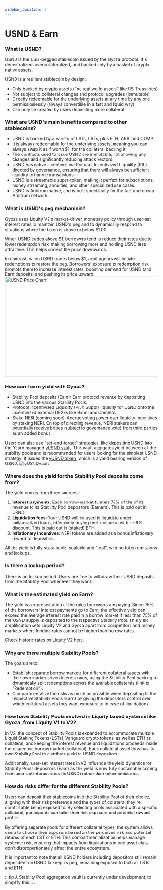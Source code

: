 ```yaml
---
sidebar_position: 3
---
```



# USND & Earn

### What is USND?

USND is the USD-pegged stablecoin issued by the Gyoza protocol. It's decentralized, overcollateralized, and backed only by a basket of crypto native assets.

USND is a resilient stablecoin by design:

* Only backed by crypto assets ("no real world assets" like US Treasuries)
* Not subject to collateral changes and protocol upgrades (immutable)
* Directly redeemable for the underlying assets at any time by any one permissionlessly (always convertible in a fast and liquid way)
* Can only be created by users depositing more collateral. 

### What are USND's main benefits compared to other stablecoins?

* USND is backed by a variety of LSTs, LRTs, plus ETH, ARB, and COMP.
* It is always redeemable for the underlying assets, meaning you can always swap it as if worth $1, for the collateral backing it
* The contracts used to issue USND are immutable, not allowing any changes and significantly reducing attack vectors
* USND has native incentives via Protocol Incentivized Liquidity (PIL) directed by governance, ensuring that there will always be sufficient liquidity to handle transactions
* USND is a streamable super-token, making it perfect for subscriptions, money streaming, annuities, and other specialized use cases.
* USND is Arbitrum native, and is built specifically for the fast and cheap Arbitrum network.

### What is USND's peg mechanism?

Gyoza uses Liquity V2's market-driven monetary policy through user-set interest rates to maintain USND's peg and to dynamically respond to situations where the token is above or below $1.00.

When USND trades above $1, borrowers tend to reduce their rates due to lower redemption risk, making borrowing more and holding USND less attractive. This helps correct the price downwards.

In contrast, when USND trades below $1, arbitrageurs will initiate redemptions to restore the peg. Borrowers' exposure to redemption risk prompts them to increase interest rates, boosting demand for USND (and Earn deposits) and pushing its price upward.
<img width="563" height="327" alt="USND Price Chart" src="https://github.com/user-attachments/assets/b78b6905-618a-4a79-aad6-92a8ae12f017" />


### How can I earn yield with Gyoza?

* Stability Pool deposits (Earn): Earn protocol revenue by depositing USND into the various Stability Pools.
* Protocol Incentivized Liquidity (PIL): Supply liquidity for USND onto the incentivized external DEXes like Bunni and Camelot. 
* Stake NERI (coming soon): Accrue voting power over liquidity incentives by staking NERI. On top of directing revenue, NERI stakers can potentially receive bribes (subject to governance vote) from third parties as an added bonus.

Users can also use "set-and-forget" strategies, like depositing USND into the Yearn managed [yUSND vault](https://app.nerite.org/earn/yusnd). This vault aggigates yield between all the  stability pools and is recommended for users looking for the simplest USND strategy. It issues the [yUSND token](https://arbiscan.io/address/0x252b965400862d94bda35fecf7ee0f204a53cc36), which is a yield bearing version of USND.
![yUSNDvault](/img/yUSNDvault.png)

### Where does the yield for the Stability Pool deposits come from?

The yield comes from three sources:

1. **Interest payments**: Each borrow-market funnels 75% of the of its revenue to its Stability Pool depositors (Earners). This is paid out in USND.
2. **Liquidation fees**: Your USND will be used to liquidate under-collateralized loans, effectively buying their collateral with a \~5% discount. This is paid out in (staked) ETH.
3. **Inflationary Incentives**: NERI tokens are added as a bonus inflationary reward to depositors.

All the yield is fully sustainable, scalable and "real", with no token emissions and lockups.

### Is there a lockup period? 

There is no lockup period. Users are free to withdraw their USND deposits from the Stability Pool whenever they want.

### What is the estimated yield on Earn? 

The yield is a representation of the rates borrowers are paying. Since 75% of the borrowers' interest payments go to Earn, the effective yield can exceed the average interest rate paid in a borrow market if less than 75% of the USND supply is deposited to the respective Stability Pool. This yield amplification sets Liquity V2 and Gyoza apart from competitors and money markets where lending rates cannot be higher than borrow rates.

Check historic rates on Liquity V2 [here](https://dune.com/liquity/liquity-v2#interest-rates).

### Why are there multiple Stability Pools?

The goals are to:

* Establish separate borrow markets for different collateral assets with their own market driven interest rates, using the Stability Pool backing to dynamically split redemptions across the available collaterals (link to "Redemption").
* Compartmentalize the risks as much as possible when depositing to the respective Stability Pools (Earn) by giving the depositors control over which collateral assets they want exposure to in case of liquidations.

### How have Stability Pools evolved in Liquity based systems like Gyoza, from Liquity V1 to V2?

In V2, the concept of Stability Pools is expanded to accommodate multiple Liquid Staking Tokens (LSTs), Vanguard crypto tokens, as well as ETH as collateral, and keeping the interest revenue and liquidations proceeds inside the respective borrow market (collateral). Each collateral asset thus has its own Stability Pool to distribute yield to USND depositors.

Additionally, user-set interest rates in V2 influence the yield dynamics for  Stability Pools depositors (Earn) as the yield is now fully sustainable coming from user-set interest rates (in USND) rather than token emissions.

### How do risks differ for the different Stability Pools?

Users can deposit their stablecoins into the Stability Pool of their choice, aligning with their risk preference and the types of collateral they're comfortable being exposed to. By selecting pools associated with a specific collateral, participants can tailor their risk exposure and potential reward profile.

By offering separate pools for different collateral types, the system allows users to choose their exposure based on the perceived risk and potential returns of each LST or ETH. This compartmentalization helps manage systemic risk, ensuring that impacts from liquidations in one asset class don't disproportionately affect the entire ecosystem.

It is important to note that all USND holders including depositors still remain dependent on USND to keep its peg, remaining exposed to both all LSTs and ETH.


:::tip
A Stability Pool aggregation vault is currently under development, to simplify this.
:::
